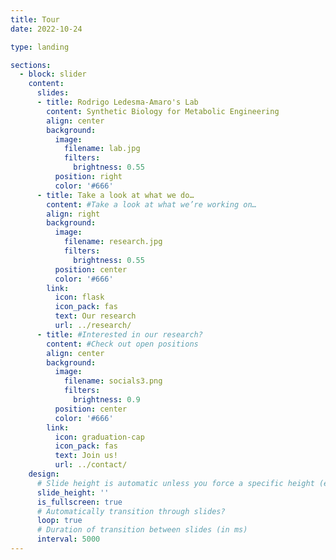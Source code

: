 ```yaml
---
title: Tour
date: 2022-10-24

type: landing

sections:
  - block: slider
    content:
      slides:
      - title: Rodrigo Ledesma-Amaro's Lab
        content: Synthetic Biology for Metabolic Engineering
        align: center
        background:
          image:
            filename: lab.jpg
            filters:
              brightness: 0.55
          position: right
          color: '#666'
      - title: Take a look at what we do…
        content: #Take a look at what we’re working on…
        align: right 
        background:
          image:
            filename: research.jpg
            filters:
              brightness: 0.55
          position: center
          color: '#666'
        link:
          icon: flask
          icon_pack: fas
          text: Our research
          url: ../research/
      - title: #Interested in our research?
        content: #Check out open positions
        align: center
        background:
          image:
            filename: socials3.png
            filters:
              brightness: 0.9
          position: center
          color: '#666'
        link:
          icon: graduation-cap
          icon_pack: fas
          text: Join us!
          url: ../contact/
    design:
      # Slide height is automatic unless you force a specific height (e.g. '400px')
      slide_height: ''
      is_fullscreen: true
      # Automatically transition through slides?
      loop: true
      # Duration of transition between slides (in ms)
      interval: 5000
---
```


